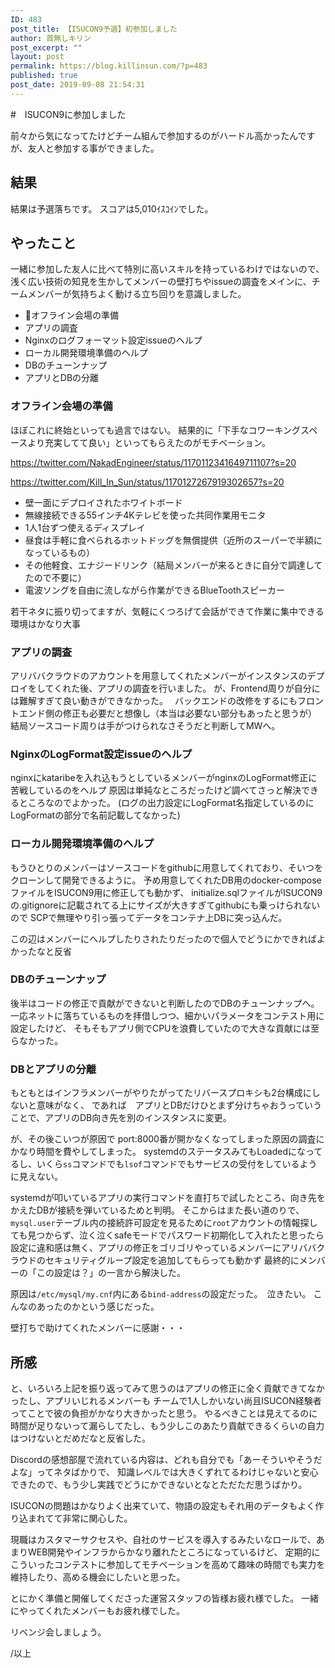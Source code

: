 ```yaml
---
ID: 483
post_title: 【ISUCON9予選】初参加しました
author: 首無しキリン
post_excerpt: ""
layout: post
permalink: https://blog.killinsun.com/?p=483
published: true
post_date: 2019-09-08 21:54:31
---
```

#　ISUCON9に参加しました

前々から気になってたけどチーム組んで参加するのがハードル高かったんですが、友人と参加する事ができました。

## 結果

結果は予選落ちです。
スコアは5,010ｲｽｺｲﾝでした。

## やったこと

一緒に参加した友人に比べて特別に高いスキルを持っているわけではないので、
浅く広い技術の知見を生かしてメンバーの壁打ちやissueの調査をメインに、チームメンバーが気持ちよく動ける立ち回りを意識しました。

- オフライン会場の準備
- アプリの調査
- Nginxのログフォーマット設定issueのヘルプ
- ローカル開発環境準備のヘルプ
- DBのチューンナップ
- アプリとDBの分離

### オフライン会場の準備

ほぼこれに終始といっても過言ではない。
結果的に「下手なコワーキングスペースより充実してて良い」といってもらえたのがモチベーション。

https://twitter.com/NakadEngineer/status/1170112341649711107?s=20

https://twitter.com/Kill_In_Sun/status/1170127267919302657?s=20

- 壁一面にデプロイされたホワイトボード
- 無線接続できる55インチ4Kテレビを使った共同作業用モニタ
- 1人1台ずつ使えるディスプレイ
- 昼食は手軽に食べられるホットドッグを無償提供（近所のスーパーで半額になっているもの）
- その他軽食、エナジードリンク（結局メンバーが来るときに自分で調達してたので不要に）
- 電波ソングを自由に流しながら作業ができるBlueToothスピーカー

若干ネタに振り切ってますが、気軽にくつろげて会話ができて作業に集中できる環境はかなり大事

### アプリの調査

アリババクラウドのアカウントを用意してくれたメンバーがインスタンスのデプロイをしてくれた後、アプリの調査を行いました。
が、Frontend周りが自分には難解すぎて良い動きができなかった。　
バックエンドの改修をするにもフロントエンド側の修正も必要だと想像し（本当は必要ない部分もあったと思うが）
結局ソースコード周りは手がつけられなさそうだと判断してMWへ。


### NginxのLogFormat設定issueのヘルプ

nginxにkataribeを入れ込もうとしているメンバーがnginxのLogFormat修正に苦戦しているのをヘルプ
原因は単純なところだったけど調べてさっと解決できるところなのでよかった。
(ログの出力設定にLogFormat名指定しているのにLogFormatの部分で名前記載してなかった)

### ローカル開発環境準備のヘルプ

もうひとりのメンバーはソースコードをgithubに用意してくれており、そいつをクローンして開発できるように。
予め用意してくれたDB用のdocker-composeファイルをISUCON9用に修正しても動かず、
initialize.sqlファイルがISUCON9の.gitignoreに記載されてる上にサイズが大きすぎてgithubにも乗っけられないので
SCPで無理やり引っ張ってデータをコンテナ上DBに突っ込んだ。

この辺はメンバーにヘルプしたりされたりだったので個人でどうにかできればよかったなと反省

### DBのチューンナップ

後半はコードの修正で貢献ができないと判断したのでDBのチューンナップへ。
一応ネットに落ちているものを拝借しつつ、細かいパラメータをコンテスト用に設定したけど、
そもそもアプリ側でCPUを浪費していたので大きな貢献には至らなかった。

### DBとアプリの分離

もともとはインフラメンバーがやりたがってたリバースプロキシも2台構成にしないと意味がなく、
であれば　アプリとDBだけひとまず分けちゃおうっていうことで、アプリのDB向き先を別のインスタンスに変更。

が、その後こいつが原因で port:8000番が開かなくなってしまった原因の調査にかなり時間を費やしてしまった。
systemdのステータスみてもLoadedになってるし、いくら`ss`コマンドでも`lsof`コマンドでもサービスの受付をしているように見えない。

systemdが叩いているアプリの実行コマンドを直打ちで試したところ、向き先をかえたDBが接続を弾いているためと判明。
そこからはまた長い道のりで、
`mysql.user`テーブル内の接続許可設定を見るために`root`アカウントの情報探しても見つからず、泣く泣くsafeモードでパスワード初期化して入れたと思ったら
設定に違和感は無く、アプリの修正をゴリゴリやっているメンバーにアリババクラウドのセキュリティグループ設定を追加してもらっても動かず
最終的にメンバーの「この設定は？」の一言から解決した。

原因は`/etc/mysql/my.cnf`内にある`bind-address`の設定だった。　泣きたい。
こんなのあったのかという感じだった。

壁打ちで助けてくれたメンバーに感謝・・・

## 所感

と、いろいろ上記を振り返ってみて思うのはアプリの修正に全く貢献できてなかったし、アプリいじれるメンバーも
チームで1人しかいない尚且ISUCON経験者ってことで彼の負担がかなり大きかったと思う。
やるべきことは見えてるのに時間が足りないって漏らしてたし、もう少しこのあたり貢献できるくらいの自力はつけないとだめだなと反省した。

Discordの感想部屋で流れている内容は、どれも自分でも「あーそういやそうだよな」ってネタばかりで、
知識レベルでは大きくずれてるわけじゃないと安心できたので、もう少し実践でどうにかできないとなとただただ思うばかり。

ISUCONの問題はかなりよく出来ていて、物語の設定もそれ用のデータもよく作り込まれてて非常に関心した。

現職はカスタマーサクセスや、自社のサービスを導入するみたいなロールで、あまりWEB開発やインフラからかなり離れたところになっているけど、
定期的にこういったコンテストに参加してモチベーションを高めて趣味の時間でも実力を維持したり、高める機会にしたいと思った。

とにかく準備と開催してくださった運営スタッフの皆様お疲れ様でした。
一緒にやってくれたメンバーもお疲れ様でした。

リベンジ会しましょう。

/以上